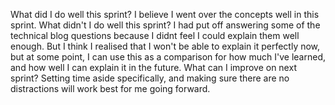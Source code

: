  What did I do well this sprint?
I believe I went over the concepts well in this sprint. 
 What didn't I do well this sprint?
I had put off answering some of the technical blog questions because I didnt feel I could explain them well enough. But I think I realised that I won't be able to explain it perfectly now, but at some point, I can use this as a comparison for how much I've learned, and how well I can explain it in the future. 
 What can I improve on next sprint?
Setting time aside specifically, and making sure there are no distractions will work best for me going forward. 
